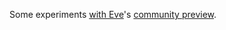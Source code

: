 Some experiments [with Eve](http://witheve.com/)'s [community
preview](http://incidentalcomplexity.com/2016/08/03/july/).
